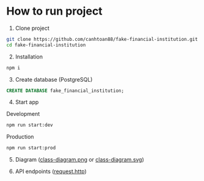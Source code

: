 # How to run project
1. Clone project
```sh
git clone https://github.com/canhtoan88/fake-financial-institution.git
cd fake-financial-institution
```
2. Installation
```sh
npm i
```
3. Create database (PostgreSQL)
```sql
CREATE DATABASE fake_financial_institution;
```
4. Start app

Development
```sh
npm run start:dev
```
Production
```sh
npm run start:prod
```

5. Diagram ([class-diagram.png](./class-diagram.png) or [class-diagram.svg](./class-diagram.svg))

6. API endpoints ([request.http](./request.http))

